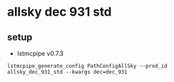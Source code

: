 # allsky dec 931 std

## setup

- lstmcpipe v0.7.3
```
lstmcpipe_generate_config PathConfigAllSky --prod_id allsky_dec_931_std --kwargs dec=dec_931
```
